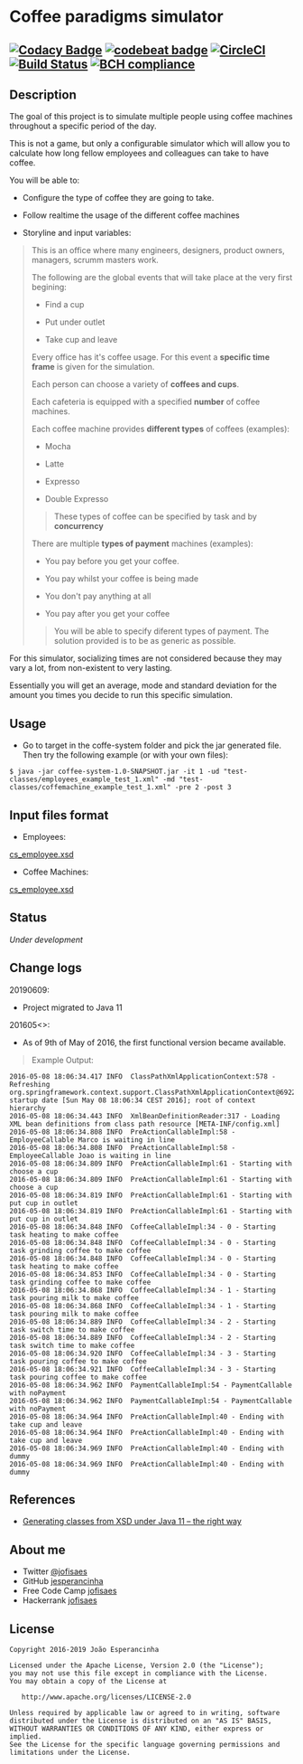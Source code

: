 # Coffee paradigms simulator

[![Codacy Badge](https://api.codacy.com/project/badge/Grade/4619967a56c24086b00a7e0344aebaa8)](https://www.codacy.com/app/jofisaes/coffee-paradigms?utm_source=github.com&amp;utm_medium=referral&amp;utm_content=jesperancinha/coffee-paradigms&amp;utm_campaign=Badge_Grade)
[![codebeat badge](https://codebeat.co/badges/0d45f066-b81a-4cb8-ae72-d3f6daf5b736)](https://codebeat.co/projects/github-com-jesperancinha-coffee-paradigms-master)
[![CircleCI](https://circleci.com/gh/jesperancinha/coffee-paradigms.svg?style=svg)](https://circleci.com/gh/jesperancinha/coffee-paradigms)
[![Build Status](https://travis-ci.org/jesperancinha/coffee-paradigms.svg?branch=master)](https://travis-ci.org/jesperancinha/coffee-paradigms)
[![BCH compliance](https://bettercodehub.com/edge/badge/jesperancinha/coffee-paradigms?branch=master)](https://bettercodehub.com/)
---

## Description

The goal of this project is to simulate multiple people using coffee machines throughout a specific period of the day.

This is not a game, but only a configurable simulator which will allow you to calculate how long fellow employees and colleagues can take to have coffee.

You will be able to:

* Configure the type of coffee they are going to take.

* Follow realtime the usage of the different coffee machines

* Storyline and input variables:

> This is an office where many engineers, designers, product owners, managers, scrumm masters work.
>
> The following are the global events that will take place at the very first begining:
>
> * Find a cup
>
> * Put under outlet
>
> * Take cup and leave
>
> Every office has it's coffee usage. For this event a **specific time frame** is given for the simulation.
>
> Each person can choose a variety of **coffees and cups**.
>
> Each cafeteria is equipped with a specified **number** of coffee machines.
>
> Each coffee machine provides **different types** of coffees (examples):
>
> * Mocha
>
> * Latte
>
> * Expresso
>
> * Double Expresso
>
>> These types of coffee can be specified by task and by **concurrency**
>
>
> There are multiple **types of payment** machines (examples):
>
> * You pay before you get your coffee.
>
> * You pay whilst your coffee is being made
>
> * You don't pay anything at all
>
> * You pay after you get your coffee
>
>> You will be able to specify diferent types of payment. The solution provided is to be as generic as possible.

For this simulator, socializing times are not considered because they may vary a lot, from non-existent to very lasting.

Essentially you will get an average, mode and standard deviation for the amount you times you decide to run this specific simulation.


## Usage

* Go to target in the coffe-system folder and pick the jar generated file. Then try the following example (or with your own files):

```
$ java -jar coffee-system-1.0-SNAPSHOT.jar -it 1 -ud "test-classes/employees_example_test_1.xml" -md "test-classes/coffemachine_example_test_1.xml" -pre 2 -post 3
```

## Input files format


* Employees:

[cs_employee.xsd](https://github.com/jesperancinha/coffee-paradigms/blob/master/coffee-system-api/src/main/resources/cs_employee.xsd)

* Coffee Machines:

[cs_employee.xsd](https://github.com/jesperancinha/coffee-paradigms/blob/master/coffee-system-api/src/main/resources/cs_employee.xsd)

## Status

*Under development*

## Change logs
20190609:

-   Project migrated to Java 11

201605<>:   

-   As of 9th of May of 2016, the first functional version became available.

> Example Output:
```text
2016-05-08 18:06:34.417 INFO  ClassPathXmlApplicationContext:578 - Refreshing org.springframework.context.support.ClassPathXmlApplicationContext@69222c14: startup date [Sun May 08 18:06:34 CEST 2016]; root of context hierarchy
2016-05-08 18:06:34.443 INFO  XmlBeanDefinitionReader:317 - Loading XML bean definitions from class path resource [META-INF/config.xml]
2016-05-08 18:06:34.808 INFO  PreActionCallableImpl:58 - EmployeeCallable Marco is waiting in line
2016-05-08 18:06:34.808 INFO  PreActionCallableImpl:58 - EmployeeCallable Joao is waiting in line
2016-05-08 18:06:34.809 INFO  PreActionCallableImpl:61 - Starting with choose a cup
2016-05-08 18:06:34.809 INFO  PreActionCallableImpl:61 - Starting with choose a cup
2016-05-08 18:06:34.819 INFO  PreActionCallableImpl:61 - Starting with put cup in outlet
2016-05-08 18:06:34.819 INFO  PreActionCallableImpl:61 - Starting with put cup in outlet
2016-05-08 18:06:34.848 INFO  CoffeeCallableImpl:34 - 0 - Starting task heating to make coffee
2016-05-08 18:06:34.848 INFO  CoffeeCallableImpl:34 - 0 - Starting task grinding coffee to make coffee
2016-05-08 18:06:34.848 INFO  CoffeeCallableImpl:34 - 0 - Starting task heating to make coffee
2016-05-08 18:06:34.853 INFO  CoffeeCallableImpl:34 - 0 - Starting task grinding coffee to make coffee
2016-05-08 18:06:34.868 INFO  CoffeeCallableImpl:34 - 1 - Starting task pouring milk to make coffee
2016-05-08 18:06:34.868 INFO  CoffeeCallableImpl:34 - 1 - Starting task pouring milk to make coffee
2016-05-08 18:06:34.889 INFO  CoffeeCallableImpl:34 - 2 - Starting task switch time to make coffee
2016-05-08 18:06:34.889 INFO  CoffeeCallableImpl:34 - 2 - Starting task switch time to make coffee
2016-05-08 18:06:34.920 INFO  CoffeeCallableImpl:34 - 3 - Starting task pouring coffee to make coffee
2016-05-08 18:06:34.921 INFO  CoffeeCallableImpl:34 - 3 - Starting task pouring coffee to make coffee
2016-05-08 18:06:34.962 INFO  PaymentCallableImpl:54 - PaymentCallable with noPayment
2016-05-08 18:06:34.962 INFO  PaymentCallableImpl:54 - PaymentCallable with noPayment
2016-05-08 18:06:34.964 INFO  PreActionCallableImpl:40 - Ending with take cup and leave
2016-05-08 18:06:34.964 INFO  PreActionCallableImpl:40 - Ending with take cup and leave
2016-05-08 18:06:34.969 INFO  PreActionCallableImpl:40 - Ending with dummy
2016-05-08 18:06:34.969 INFO  PreActionCallableImpl:40 - Ending with dummy

```
## References

-   [Generating classes from XSD under Java 11 – the right way](https://artofcode.wordpress.com/2019/02/28/generating-classes-from-xsd-under-java-11-the-right-way/)

## About me

-   Twitter [@jofisaes](https://twitter.com/jofisaes)
-   GitHub [jesperancinha](https://github.com/jesperancinha)
-   Free Code Camp [jofisaes](https://www.freecodecamp.org/jofisaes)
-   Hackerrank [jofisaes](https://www.hackerrank.com/jofisaes)

## License

```
Copyright 2016-2019 João Esperancinha

Licensed under the Apache License, Version 2.0 (the "License");
you may not use this file except in compliance with the License.
You may obtain a copy of the License at

   http://www.apache.org/licenses/LICENSE-2.0

Unless required by applicable law or agreed to in writing, software
distributed under the License is distributed on an "AS IS" BASIS,
WITHOUT WARRANTIES OR CONDITIONS OF ANY KIND, either express or implied.
See the License for the specific language governing permissions and
limitations under the License.
```
